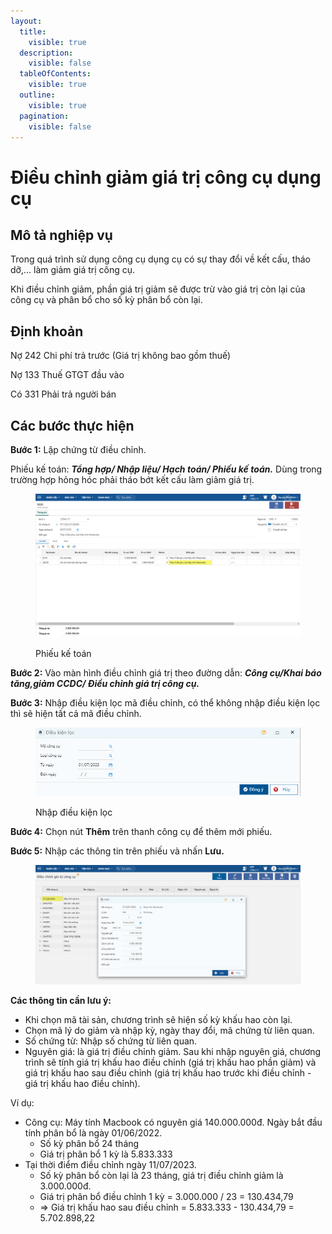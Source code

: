 ```yaml
---
layout:
  title:
    visible: true
  description:
    visible: false
  tableOfContents:
    visible: true
  outline:
    visible: true
  pagination:
    visible: false
---
```


# Điều chỉnh giảm giá trị công cụ dụng cụ

## Mô tả nghiệp vụ

Trong quá trình sử dụng công cụ dụng cụ có sự thay đổi về kết cấu, tháo dỡ,... làm giảm giá trị công cụ.

Khi điều chỉnh giảm, phần giá trị giảm sẽ được trừ vào giá trị còn lại của công cụ và phân bổ cho số kỳ phân bổ còn lại.

## Định khoản

Nợ 242 Chi phí trả trước (Giá trị không bao gồm thuế)

Nợ 133 Thuế GTGT đầu vào

Có 331 Phải trả người bán

## Các bước thực hiện

**Bước 1:** Lập chứng từ điều chỉnh.

Phiếu kế toán: _**Tổng hợp/ Nhập liệu/ Hạch toán/ Phiếu kế toán.**_ Dùng trong trường hợp hỏng hóc phải tháo bớt kết cấu làm giảm giá trị.

<figure><img src="../../.gitbook/assets/điều chỉnh giá trị cc 3.png" alt=""><figcaption><p>Phiếu kế toán</p></figcaption></figure>

**Bước 2:** Vào màn hình điều chỉnh giá trị theo đường dẫn: _**Công cụ/Khai báo tăng,giảm CCDC/ Điều chỉnh giá trị công cụ.**_&#x20;

**Bước 3:** Nhập điều kiện lọc mã điều chỉnh, có thể không nhập điều kiện lọc thì sẽ hiện tất cả mã điều chỉnh.

<figure><img src="../../.gitbook/assets/image (190).png" alt=""><figcaption><p>Nhập điều kiện lọc</p></figcaption></figure>

**Bước 4:** Chọn nút **Thêm** trên thanh công cụ để thêm mới phiếu.

**Bước 5:** Nhập các thông tin trên phiếu và nhấn **Lưu.**

<figure><img src="../../.gitbook/assets/điều chỉnh giá trị cc 4.png" alt=""><figcaption></figcaption></figure>

**Các thông tin cần lưu ý:**

* Khi chọn mã tài sản, chương trình sẽ hiện số kỳ khấu hao còn lại.
* Chọn mã lý do giảm và nhập kỳ, ngày thay đổi, mã chứng từ liên quan.
* Số chứng từ: Nhập số chứng từ liên quan.
* Nguyên giá: là giá trị điều chỉnh giảm. Sau khi nhập nguyên giá, chương trình sẽ tính giá trị khấu hao điều chỉnh (giá trị khấu hao phần giảm) và giá trị khấu hao sau điều chỉnh (giá trị khấu hao trước khi điều chỉnh - giá trị khấu hao điều chỉnh).

Ví dụ:

* Công cụ: Máy tính Macbook có nguyên giá 140.000.000đ. Ngày bắt đầu tính phân bổ là ngày 01/06/2022.
  * Số kỳ phân bổ 24 tháng
  * Giá trị phân bổ 1 kỳ là 5.833.333
* Tại thời điểm điều chỉnh ngày 11/07/2023.
  * Số kỳ phân bổ còn lại là 23 tháng, giá trị điều chỉnh giảm là 3.000.000đ.
  * Giá trị phân bổ điều chỉnh 1 kỳ = 3.000.000 / 23 = 130.434,79
  * \=> Giá trị khấu hao sau điều chỉnh = 5.833.333 - 130.434,79 = 5.702.898,22
